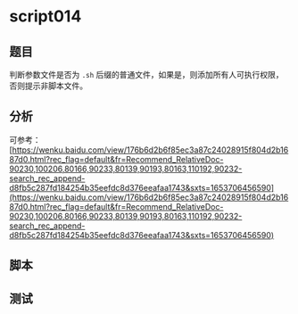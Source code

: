 # script014
## 题目

判断参数文件是否为 `.sh` 后缀的普通文件，如果是，则添加所有人可执行权限，否则提示非脚本文件。

## 分析

可参考：[https://wenku.baidu.com/view/176b6d2b6f85ec3a87c24028915f804d2b1687d0.html?rec_flag=default&fr=Recommend_RelativeDoc-90230,100206,80166,90233,80139,90193,80163,110192,90232-search_rec_append-d8fb5c287fd184254b35eefdc8d376eeafaa1743&sxts=1653706456590](https://wenku.baidu.com/view/176b6d2b6f85ec3a87c24028915f804d2b1687d0.html?rec_flag=default&fr=Recommend_RelativeDoc-90230,100206,80166,90233,80139,90193,80163,110192,90232-search_rec_append-d8fb5c287fd184254b35eefdc8d376eeafaa1743&sxts=1653706456590)

## 脚本


## 测试




